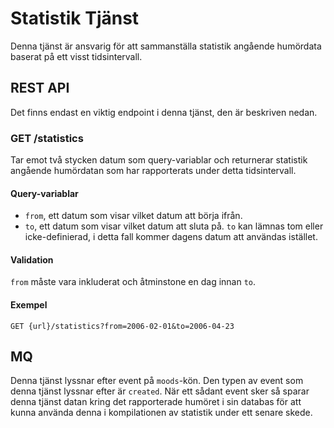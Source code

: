 # Statistik Tjänst
Denna tjänst är ansvarig för att sammanställa statistik angående humördata baserat på ett visst tidsintervall. 
## REST API
Det finns endast en viktig endpoint i denna tjänst, den är beskriven nedan.
### GET /statistics 
Tar emot två stycken datum som query-variablar och returnerar statistik angående humördatan som har rapporterats under detta tidsintervall. 
#### Query-variablar
 * `from`, ett datum som visar vilket datum att börja ifrån.
 * `to`, ett datum som visar vilket datum att sluta på.
 `to` kan lämnas tom eller icke-definierad, i detta fall kommer dagens datum att användas istället. 
 #### Validation
 `from` måste vara inkluderat och åtminstone en dag innan `to`. 
 #### Exempel
 `GET {url}/statistics?from=2006-02-01&to=2006-04-23`
## MQ
Denna tjänst lyssnar efter event på `moods`-kön. Den typen av event som denna tjänst lyssnar efter är `created`. När ett sådant event sker så sparar denna tjänst datan kring det rapporterade humöret i sin databas för att kunna använda denna i kompilationen av statistik under ett senare skede.
